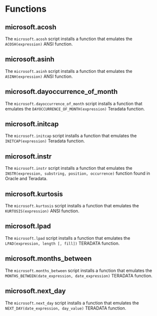 # Functions

## microsoft.acosh
The `microsoft.acosh` script installs a function that emulates the `ACOSH(expression)` ANSI function.

## microsoft.asinh
The `microsoft.asinh` script installs a function that emulates the `ASINH(expression)` ANSI function.

## microsoft.dayoccurrence_of_month
The `microsoft.dayoccurrence_of_month` script installs a function that emulates the `DAYOCCURRENCE_OF_MONTH(expression)` Teradata function.

## microsoft.initcap
The `microsoft.initcap` script installs a function that emulates the `INITCAP(expression)` Teradata function.

## microsoft.instr
The `microsoft.instr` script installs a function that emulates the `INSTR(expression, substring, position, occurrence)` function found in Oracle and Teradata.

## microsoft.kurtosis
The `microsoft.kurtosis` script installs a function that emulates the `KURTOSIS(expression)` ANSI function.

## microsoft.lpad
The `microsoft.lpad` script installs a function that emulates the `LPAD(expression, length [, fill])` TERADATA function.

## microsoft.months_between
The `microsoft.months_between` script installs a function that emulates the `MONTHS_BETWEEN(date_expression, date_expression)` TERADATA function.

## microsoft.next_day
The `microsoft.next_day` script installs a function that emulates the `NEXT_DAY(date_expression, day_value)` TERADATA function.